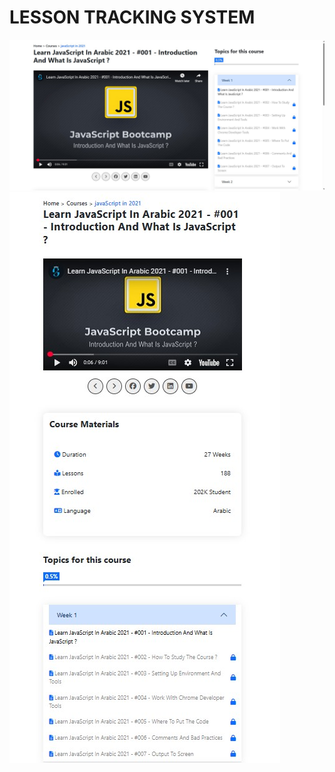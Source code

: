 # LESSON TRACKING SYSTEM
!["Preveiw Desktop"](/public/image/desktop.jpg)
!["Preveiw Mobile"](/public/image/mobile.jpg)

